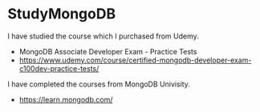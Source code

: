 # StudyMongoDB

I have studied the course which I purchased from Udemy.
- MongoDB Associate Developer Exam - Practice Tests
- https://www.udemy.com/course/certified-mongodb-developer-exam-c100dev-practice-tests/

I have completed the courses from MongoDB Univisity. 
- https://learn.mongodb.com/
